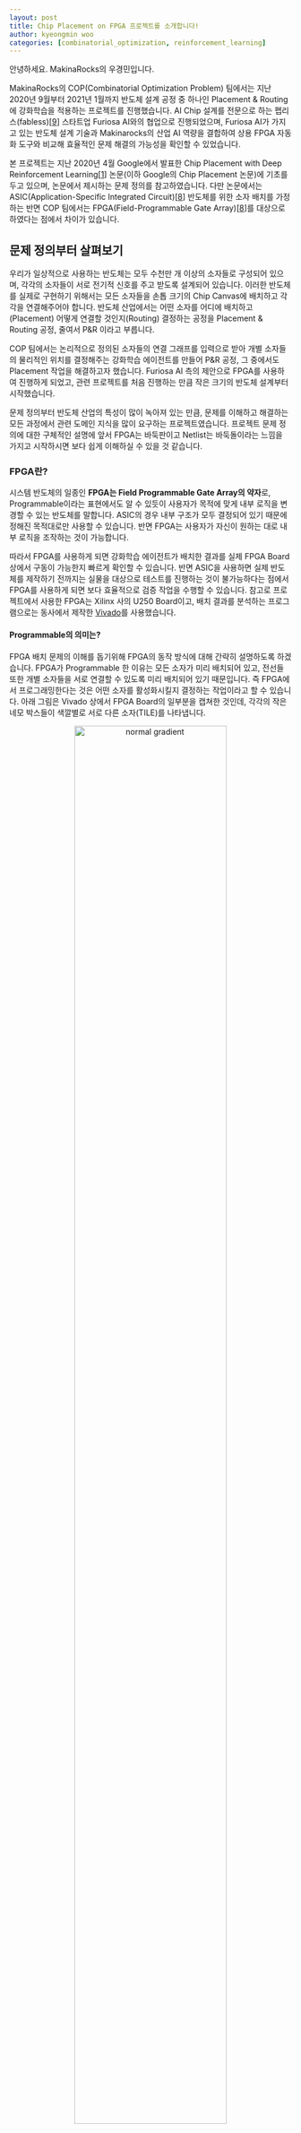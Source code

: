 ```yaml
---
layout: post
title: Chip Placement on FPGA 프로젝트를 소개합니다!
author: kyeongmin woo
categories: [combinatorial_optimization, reinforcement_learning]
---
```


안녕하세요. MakinaRocks의 우경민입니다.

MakinaRocks의 COP(Combinatorial Optimization Problem) 팀에서는 지난 2020년 9월부터 2021년 1월까지 반도체 설계 공정 중 하나인 Placement & Routing에 강화학습을 적용하는 프로젝트를 진행했습니다. AI Chip 설계를 전문으로 하는 펩리스(fabless)[[9](#ref-9)] 스타트업 Furiosa AI와의 협업으로 진행되었으며, Furiosa AI가 가지고 있는 반도체 설계 기술과 Makinarocks의 산업 AI 역량을 결합하여 상용 FPGA 자동화 도구와 비교해 효율적인 문제 해결의 가능성을 확인할 수 있었습니다. 

본 프로젝트는 지난 2020년 4월 Google에서 발표한 Chip Placement with Deep Reinforcement Learning[[1](#ref-1)] 논문(이하 Google의 Chip Placement 논문)에 기초를 두고 있으며, 논문에서 제시하는 문제 정의를 참고하였습니다. 다만 논문에서는 ASIC(Application-Specific Integrated Circuit)[[8](#ref-8)] 반도체를 위한 소자 배치를 가정하는 반면 COP 팀에서는 FPGA(Field-Programmable Gate Array)[[8](#ref-8)]를 대상으로 하였다는 점에서 차이가 있습니다.

## 문제 정의부터 살펴보기

우리가 일상적으로 사용하는 반도체는 모두 수천만 개 이상의 소자들로 구성되어 있으며, 각각의 소자들이 서로 전기적 신호를 주고 받도록 설계되어 있습니다. 이러한 반도체를 실제로 구현하기 위해서는 모든 소자들을 손톱 크기의 Chip Canvas에 배치하고 각각을 연결해주어야 합니다. 반도체 산업에서는 어떤 소자를 어디에 배치하고(Placement) 어떻게 연결할 것인지(Routing) 결정하는 공정을 Placement & Routing 공정, 줄여서 P&R 이라고 부릅니다.

COP 팀에서는 논리적으로 정의된 소자들의 연결 그래프를 입력으로 받아 개별 소자들의 물리적인 위치를 결정해주는 강화학습 에이전트를 만들어 P&R 공정, 그 중에서도 Placement 작업을 해결하고자 했습니다. Furiosa AI 측의 제안으로 FPGA를 사용하여 진행하게 되었고, 관련 프로젝트를 처음 진행하는 만큼 작은 크기의 반도체 설계부터 시작했습니다.

문제 정의부터 반도체 산업의 특성이 많이 녹아져 있는 만큼, 문제를 이해하고 해결하는 모든 과정에서 관련 도메인 지식을 많이 요구하는 프로젝트였습니다. 프로젝트 문제 정의에 대한 구체적인 설명에 앞서 FPGA는 바둑판이고 Netlist는 바둑돌이라는 느낌을 가지고 시작하시면 보다 쉽게 이해하실 수 있을 것 같습니다.

### FPGA란?

시스템 반도체의 일종인 **FPGA는 Field Programmable Gate Array의 약자**로, Programmable이라는 표현에서도 알 수 있듯이 사용자가 목적에 맞게 내부 로직을 변경할 수 있는 반도체를 말합니다. ASIC의 경우 내부 구조가 모두 결정되어 있기 때문에 정해진 목적대로만 사용할 수 있습니다. 반면 FPGA는 사용자가 자신이 원하는 대로 내부 로직을 조작하는 것이 가능합니다.

따라서 FPGA를 사용하게 되면 강화학습 에이전트가 배치한 결과를 실제 FPGA Board 상에서 구동이 가능한지 빠르게 확인할 수 있습니다. 반면 ASIC을 사용하면 실제 반도체를 제작하기 전까지는 실물을 대상으로 테스트를 진행하는 것이 불가능하다는 점에서 FPGA를 사용하게 되면 보다 효율적으로 검증 작업을 수행할 수 있습니다. 참고로 프로젝트에서 사용한 FPGA는 Xilinx 사의 U250 Board이고, 배치 결과를 분석하는 프로그램으로는 동사에서 제작한 [Vivado](https://www.xilinx.com/support/university/vivado.html)를 사용했습니다.

#### Programmable의 의미는?

FPGA 배치 문제의 이해를 돕기위해 FPGA의 동작 방식에 대해 간략히 설명하도록 하겠습니다. FPGA가 Programmable 한 이유는 모든 소자가 미리 배치되어 있고, 전선들 또한 개별 소자들을 서로 연결할 수 있도록 미리 배치되어 있기 때문입니다. 즉 FPGA에서 프로그래밍한다는 것은 어떤 소자를 활성화시킬지 결정하는 작업이라고 할 수 있습니다. 아래 그림은 Vivado 상에서 FPGA Board의 일부분을 캡쳐한 것인데, 각각의 작은 네모 박스들이 색깔별로 서로 다른 소자(TILE)를 나타냅니다.

<figure class="image" style="align: center;">
<p align="center">
  <img src="/assets/images/2021-02-15-chip-placement-on-fpga-project/chip_placement_on_fpga_chip_canvas.png" alt="normal gradient" width="80%">
  <figcaption style="text-align: center;">[그림] - FPGA Board</figcaption>
</p>
</figure>

이때 활성화의 단위 소자를 BEL이라고 부릅니다. 참고로 BEL은 FPGA를 구성하는 최소 단위이기도 한데, Xilinx FPGA는 다음과 같은 계층 구조로 되어 있습니다. 아래 이미지는 위의 이미지를 매우 크게 확대한 것으로, 자세한 내용은 Xilinx의 Rapid Wright 홈페이지[[3](#ref-3)]를 참고하시기 바랍니다.

<figure class="image" style="align: center;">
<p align="center">
  <img src="/assets/images/2021-02-15-chip-placement-on-fpga-project/chip_placement_on_fpga_tile_site_bel.png" alt="normal gradient" width="80%">
  <figcaption style="text-align: center;">[그림] - TILE > SITE > BEL</figcaption>
</p>
</figure>

### 반도체 설계도, Netlist

Netlist는 반도체의 논리적인 설계도로서, 여기에는 반도체가 동작하려면 어떤 소자들이 필요하고, 각각의 소자들은 어떻게 연결되어 있는지 정의되어 있습니다. 이러한 Netlist에는 개별 소자들의 연결 관계만 담겨 있을 뿐 각각의 소자들의 위치 정보나 어떤 소자가 다른 소자와 얼마나 가까워야 하는지에 대한 정보는 포함되어 있지 않습니다. Chip Placement란 Netlist 설계도에 정의되어 있는 내용을 최적 동작이 가능하도록 Netlist를 구성하는 소자들의 위치를 결정하는 과정이라고 할 수 있습니다.

<figure class="image" style="align: center;">
<p align="center">
  <img src="/assets/images/2021-02-15-chip-placement-on-fpga-project/chip_placement_placement_and_routing.png" alt="normal gradient" width="=100%">
  <figcaption style="text-align: center;">[그림] - Placement & Routing</figcaption>
</p>
</figure>

#### Macro & Standard Cell

Netlist를 구성하는 소자들은 그 크기 및 기능에 따라 Macro와 Standard Cell로 구분합니다. 상대적으로 크기가 큰 Macro는 RAM[[4](#ref-4)], DSP[[5](#ref-5)] 등과 같이 그 자체만으로도 복잡한 기능을 수행할 수 있는 소자들입니다. 반면 Standard Cell은 LUT, Flip-Flop[[6](#ref-6)]과 같이 단순한 연산이나 순간적인 데이터 저장 등의 기능만을 가지고 있습니다. Google의 Chip Placement 논문[[1](#ref-1)]을 기준으로 하면 Macro만 강화학습 알고리즘으로 배치하고 그 이외의 소자들은 Clustering 하여 갯수를 줄이고 Cluster 단위로 전통적인 알고리즘(Force-Directed Method)[[7](#ref-7)]을 사용하여 배치합니다.

#### 작은 문제 정의하기

COP 팀에서 첫 번째 문제로 확보한 Netlist는 소자의 개수가 72개로 Macro가 2개, Standard Cell이 70개 였습니다. 하지만 Google의 Chip Placement 논문[[1](#ref-1)]에 따라 진행한다면 강화학습 Agent로 단 2개의 Macro만을 배치하게 됩니다. 동일한 기준으로도 수백 개의 Macro를 배치(few hundreds of macros)하는 Google의 Chip Placement 논문[[1](#ref-1)]과 비교해 볼 때 2개만을 배치하는 것은 Agent의 성능을 평가하기에는 너무 적다고 판단하였습니다. 따라서 본 프로젝트에서는 총 72개의 Macro와 Standard Cell 모두를 강화학습 Agent가 배치하도록 문제를 정의하여 실험을 진행했습니다.

## 강화학습 환경 만들기

프로젝트에서 다룬 문제에 대한 간략한 소개에 이어 개발 과정에 대해서도 소개해보려 합니다. 어떤 문제에 강화학습을 적용하기 위해 가장 먼저 해야 하는 작업은 에이전트가 학습할 수 있도록 적절한 강화학습 환경을 만드는 것입니다. 이때 환경으로 사용 가능한 시뮬레이터가 있다면 에이전트와 시뮬레이터를 연결하는 작업만 수행하면 되지만, 그렇지 못한 상황이라면 주어진 문제에 맞게 동작하는 환경을 직접 개발해야 합니다. 

FPGA와 관련해서는 Xilinx 사의 Vivado를 시뮬레이터로 사용할 수 있었습니다. 하지만 동작 속도가 느리고 에이전트와의 연결 과정에서 어려움이 예상되어 사용하지 않는 것으로 결론 내렸습니다. 대신 FPGA와 유사하게 동작하는 Python 프로그램을 개발하여 학습 환경으로 사용했습니다.

환경을 개발하는 과정에서 시작 단계에서는 예상치 못한 다양한 문제들을 경험할 수 있었습니다. Google의 Chip Placement 논문에서 모호하게 기술하고 있는 부분들을 실험과 추론을 통해 구체화하기도 하고, 안정적인 학습을 위한 속도 개선과 디버깅 작업에도 많은 시간을 소요했었습니다. 구체적으로 환경을 개발하면서 많이 고민한 이슈들로는 다음과 같은 것들이 있었습니다.

### (1) 어디에 배치할지 어떻게 결정할까

ASIC을 사용하는 Google의 Chip Placement 논문에서는 전체 Chip Canvas를 일정한 간격의 Grid로 나누고, 에이전트가 Action으로서 그 중 하나를 선택하도록 하고 있습니다. FPGA 또한 사용하고자 하는 Board에 동일한 방법으로 Grid를 적용할 수 있습니다. 다만 Chip Canvas 상에 다른 소자들과 겹치지만 않는다면 소자를 자유롭게 배치할 수 있는 ASIC과는 달리 FPGA는 각 소자의 타입에 따라 배치 가능한 위치가 미리 정해져 있다는 문제가 있었습니다.

이러한 FPGA의 본질적인 특성 때문에 Google의 Chip Placement 논문보다는 다소 복잡하게 환경을 구성하게 되었습니다. 우선 에이전트가 소자를 배치할 Grid Cell을 선택하면 해당 Grid Cell 내에 포함된 BEL 중 임의로 하나를 추출하여 소자와 매핑하도록 하였습니다. Action에 적용되는 Masking 또한 소자의 타입에 따라 다르게 적용했다는 점에서도 소자 간 구분이 없어 하나의 Mask만 사용하는 논문과는 차이가 있습니다.

Grid의 Row, Column 갯수 또한 중요한 문제인데, Google의 Chip Placement 논문에서는 많게는 $$128 \times 128$$까지 실험을 진행했고, 결과적으로는 $$30 \times 30$$으로 설정했을 때에 성능이 가장 좋았다고 언급합니다. 그러나 본 프로젝트에서는 Netlist의 크기가 논문보다 작은 만큼 Grid의 크기 또한 작게하기로 결정했습니다. 최종적인 실험에는 $$6 \times 6$$ 크기의 Grid를 사용하였습니다. 배치 영역 또한 Netlist의 크기에 맞춰 전체 FPGA Board를 사용하지 않고, 개별 Grid Cell마다 100개 이하의 소자가 포함되는 수준으로 조절하였습니다.

### (2) Reward는 어떻게 계산할까

Reward Function은 강화학습에서 가장 중요한 것 요소 중 하나로, 학습의 방향을 결정합니다. Google의 Chip Placement 논문에서는 아래와 같이 Reward Function을 제안하고 있습니다. 참고로 아래 수식에서 $$p$$와 $$g$$는 각각 placement, graph를 의미합니다.

>$$
R_{p,q} = -\text{WireLength}(p, g) - \lambda \text{Congestion}(p, g) \\
\text{S.t. } \text{density}(p,g) \leq \text{max}_{\text{density}}
$$

반도체의 소자들을 연결하며 신호를 주고 받을 수 있게 하는 전선을 Wire라고 부릅니다. 이 Wire의 길이에 따라 반도체의 성능이 달라지고 경우에 따라서는 반도체가 정상적으로 동작하지 못하게 되기도 합니다. Wire length가 짧을수록 이점을 가지므로 Reward Function에서 Wire Length에 따라 페널티를 부여하고 있습니다.

Wire Length를 구하는 방법은 여러가지[[7](#ref-7)]가 있는데, Chip Placement 논문에서는 배치된 소자들의 2차원 위치 정보를 통해 HPWL(Half Perimeter Wire Length)[[7](#ref-7)] 방식에 따라 구하고 있습니다. 예시를 통해 확인하면 구현 내용을 보다 쉽게 이해할 수 있을 것 같아 네 개의 소자가 네 개의 Grid Cell에 나누어 배치된 예시 이미지를 준비했습니다. 

<figure class="image" style="align: center;">
<p align="center">
  <img src="/assets/images/2021-02-15-chip-placement-on-fpga-project/chip_placement_on_fpga_wirelength_calculation.png" alt="normal gradient" width="90%">
  <figcaption style="text-align: center;">[그림] - Wire Length Example</figcaption>
</p>
</figure>

하나씩 확인해보면 동일한 Grid Cell 내에 배치된 소자들을 서로 연결하는 빨간 Wire(1번-2번)의 HPWL는 0으로 계산되며, Grid Cell 두 개에 걸쳐 연결되는 녹색 Wire(1번-3번)는 1로 계산됩니다. 경우에 따라서는 노란 Wire(1,2,3,4번)처럼 하나의 Wire가 복수의 소자들과 연결되어 있기도 합니다. HPWL은 Wire와 연결된 지점을 모두 포함하는 최소 사각형을 먼저 그리고, 그 둘레의 절반으로 Wire Length를 추정하기 때문에 노란 Wire는 길이가 2로 계산됩니다.

Routing Congestion에 대해서는 반도체 설계와 관련된 지식이 요구되는 만큼 Furiosa AI의 도움을 받아 구현하게 되었습니다. 구체적으로는 각각의 Grid Cell를 통과하는 Wire의 갯수를 사용하여 수평 방향과 수직 방향 각각에 대한 congestion을 계산하고, 이 중 상위 10%에 대한 평균 값을 사용하는 방식입니다. 

마지막으로 Placement Density란 물리적인 배치 가능한 영역의 크기 당 배치하고자 하는 매크로의 전체 크기를 말합니다. 이러한 Placement Density는 전체 FPGA Board 상에서 배치 영역을 적절하게 조절하는 것으로 제약 조건을 만족하도록 했습니다.

### (3) 환경에서 어떤 정보를 주어야 할까

Google의 Chip Placement 논문에서 제시하는 Observation의 유형으로는 Macro Feature, Netlist Graph, Current Macro id, Netlist Metadata, Mask 등이 있습니다. 그런데 논문에서는 각각의 정보들이 어떻게 구성되어 있는지에 대해서는 간략하게 예시 수준으로만 기술하고 있습니다. 이러한 모호성을 해결하기 위해 Reward를 예측하는 데에 도움이 되는지에 따라 정보를 추가해나가는 방식으로 다양한 실험을 진행했습니다. 최종적으로는 다음과 같은 정보들을 Observation으로 에이전트에 전달하도록 했습니다.

- Macro Feature: 타입(One-Hot), 위치(Row & Col), 포트 갯수
- Netlist Graph: 인접 매트릭스
- Current Macro id: Macro Feature에서의 Index
- Netlist Metadata: 사용하는 영역의 크기, Grid의 크기, Congestion Map, 총 Macro/Wire의 갯수
- Mask: 타입별 마스킹 정보

FPGA이므로 사용하는 영역의 크기는 TILE의 갯수를 활용했습니다. Congestion Map은 Google의 Chip Placement 논문에 나오지 않는 요소로, 쉽게 말해 각 Grid Cell 단위로 배치되어 있는 Macro들의 총 Port 갯수에 대한 정보를 가지고 있습니다. 포트 갯수가 많을수록 해당 영역과 연결되어 있는 Wire의 갯수가 많을 것이라고 추정할 수 있는 만큼 Routing Congestion을 추정하는 데에 도움이 될 것이라 판단하여 추가하게 되었습니다. Macro Feature의 포트 갯수 정보 또한 논문에서는 명시하고 있지 않으나, 동일한 이유로 추가하게 되었습니다.

<figure class="image" style="align: center;">
<p align="center">
  <img src="/assets/images/2021-02-15-chip-placement-on-fpga-project/chip_placement_on_fpga_congestion_map.png" alt="normal gradient" width="90%">
  <figcaption style="text-align: center;">[그림] - Congestion Map</figcaption>
</p>
</figure>

마지막으로 Mask란 현재 배치하고자 하는 소자를 배치할 수 있는 영역에 대해 알려주는 정보입니다. 쉽게 말해 에이전트가 배치할 수 없는 영역을 선택하지 못하게 하는 역할을 합니다. Google의 Chip Placement 논문에서 사용하는 ASIC에서는 배치할 수 있는 적절한 공간만 존재하면 소자의 타입과 무관하게 배치가 가능합니다. 따라서 하나의 Mask만 필요합니다. 그러나 소자의 배치 가능한 위치가 미리 결정되어 있는 FPGA에서는 소자별로 배치 가능한 Grid Cell이 다를 수 밖에 없습니다. 이러한 차이 때문에 본 프로젝트에서는 Mask를 소자의 갯수만큼 만들어두고, 배치할 소자에 따라 서로 다른 Masking을 실시했습니다.

## 강화학습 에이전트 만들기

강화학습 에이전트는 환경으로부터 전달받은 Observation를 처리하는 State Encoder와 이렇게 처리된 정보를 바탕으로 Action을 결정하는 Policy 두 부분으로 나누어 개발했습니다.

### State Encoder

에이전트에서 가장 핵심적인 부분은 State를 적절하게 표현하여 강화학습 Policy가 쉽게 이해할 수 있도록 표현하는 부분이라고 생각합니다. 이를 위해서는 환경으로부터 받은 Observation을 적절하게 처리하여 State Representation으로 만들어주어야 합니다.

배치 대상이 되는 Netlist는 Node와 Edge로 구성되는 Graph 형태로 되어 있습니다. 따라서 좋은 State Representation을 확보하기 위해서는 Graph 데이터를 잘 처리할 수 있는 모델이 필요합니다. Google의 Chip Placement 논문에서 제시하는 구조는 다음과 같으며, 이를 수렴할 때까지 반복적으로 각 Embedding을 업데이트 했다고 말합니다.

>$$
\eqalign{
&e_{ij} = f c_1 (\text{concat}( f c_0(v_i)  \lvert f c_0(v_j) \lvert w^e_{ij}))\\
&v_i = \text{mean}_{j \in N(v_i)}(e_{ij})
}
$$

그런데 위의 수식을 기반으로 State Encoder를 구현하며 COP 팀에서는 다음 두 가지 의문들이 제기되었습니다.

#### 1. $$fc$$에 Activation Function이 필요한가

위의 수식에는 두 개의 $$fc$$가 나옵니다. 그런데 이와 관련하여 Google의 Chip Placement 논문에서는 Activation Function 유무에 대해서는 언급하지 않고 있습니다. 논문에서는 Fully Connected Network로 표현하고 있어 단순히 Affine 연산을 의미하는 것으로 가정하고 Activation Function 없이 구현했습니다. 그러나 Embedding이 수렴하지 않았고, 모든 $$fc$$의 출력에 Activation Function을 추가한 후에야 Embedding이 수렴을 확인할 수 있었습니다.

#### 2. 수렴 여부는 어떻게 결정할 것인가

Embedding이 수렴한다는 것은 결국 이전 Embedding과 현재 Embedding 간의 차이가 점차 줄어든다는 것을 의미합니다. 그런데 그 차이가 무한히 작아질 때까지 계속 연산을 반복하는 것은 비효율적이므로 그 차이가 일정 수준 이하로 떨어지면 수렴한 것으로 판단합니다.

Google의 Chip Placement 논문에서 구체적인 방안은 제시하지 않고 있습니다. COP 팀에서는 두 Embedding의 차이를 계산하는 방법으로 **Frobenius Norm**[[10](#ref-10)]을 사용했습니다. $$n \times m$$ 행렬 $$A$$의 Frobenius Norm은 아래와 같이 계산됩니다.

$$
\| A \|_\text{F} = \root \of {\Sigma_{i=1}^n \Sigma_{j=1}^m \vert a_{ij} \vert^2}
$$

업데이트 중단의 기준이 되는 Threshold의 크기를 결정하는 것 또한 중요한 문제였습니다. 이때 Threshold를 너무 높게 잡으면 충분히 수렴되지 않은 것이므로 Embedding의 정확성이 떨어지게 되는 반면, 너무 낮게 잡으면 연산량이 과도하게 많아지게 됩니다. 특히 PyTorch에서는 반복적으로 Network를 forwarding하면 계산 그래프가 누적되어 Memory를 과도하게 차지하도록 되어 있어, Threshold를 낮게 설정하고 실험하는 경우에는 Out of Memory Issue도 빈번하게 발생했습니다.

이러한 문제에 대처하기 위해 Max iteration의 크기를 hyper parameter로 추가하여 일정 횟수 이상 반복적으로 Embedding이 업데이트되지는 않도록 했습니다. 참고로 최종 실험은 Max iteration은 10으로, Threshold는 1-e7로 설정하고 진행했습니다.

### 강화학습 알고리즘

<figure class="image" style="align: center;">
<p align="center">
  <img src="/assets/images/2021-02-15-chip-placement-on-fpga-project/chip_placement_on_fpga_paper_architecture.png" alt="normal gradient" width="110%">
  <figcaption style="text-align: center;">[그림] - Model Architecture</figcaption>
</p>
</figure>

강화학습 알고리즘으로는 Google의 Chip Placement 논문과 동일하게 PPO[[11](#ref-11)]를 사용했으며, 전체적인 에이전트의 구조 또한 위 이미지와 동일하게 구성했습니다.

## 평가는 무엇을 기준으로 하나?

반도체 산업에서는 P&R의 결과로 반도체 성능의 척도인 PPA(Performance, Power, Area)가 결정된다고 말합니다. 즉 개별 소자들을 어떻게 배치하느냐에 따라 각 소자들을 연결하는 Wire의 길이와 필요한 영역의 크기가 달라진다는 것입니다. 이러한 점에서 P&R 결과의 평가 척도로 PPA를 보여주는 수치들을 주로 사용합니다. COP 팀 또한 이러한 수치들을 기준으로 모델의 최종 성능을 평가했습니다. 프로젝트에서 사용한 모델 평가 지표들은 다음과 같습니다.

- WNS(Worst Negative Setup-time Slack)
- WHS(Worst Negative Hold-time Slack)
- DP(Dynamic Power)
- RU(Routing Utilization Ratio)

WNS와 WHS의 Time-Slack 이라는 것은 Clock Frequency를 지키는 데에 얼마나 많은 여유 시간이 있는지 나타내는 것입니다. 따라서 이것이 크면 클수록 보다 여유롭게 Clock Frequency를 유지할 수 있으며, 동시에 더 높은 Clock Frequency 또한 가능하다는 것을 의미합니다. 반대로 이것이 음수가 되면 현재 배치 결과로는 주어진 Clock Frequency 대로 구현하는 것이 불가능하다는 뜻입니다.

Dynamic Power는 전체 전력 소비량 중 배치된 결과로 인해 사용되는 전력량을 의미합니다. 참고로 FPGA Board 자체가 반도체이기 때문에 배치가 전혀 이뤄지지 않은 상태에서도 전력을 일정량 소모하게 되는데, 이는 Static Power라고 합니다. 배치를 평가하는 것이 목표이므로 Static Power는 계산에 반영하지 않았습니다. 마지막으로 Routing Utilization은 전체 사용 가능한 Wire 중에서 얼마나 많은 Wire를 사용하는지를 나타내는 수치입니다. Horizontal / Verㄴtical 방향으로 나누어 구해지며, 두 가지를 합하여 사용했습니다.

정리하자면 WNS, WHS는 크면 클수록 좋은 값, Routing Utilization과 Dynamic Power는 작으면 작을수록 좋은 값 입니다. PPA는 이러한 값들을 모두 종합적으로 반영한 것인 만큼 COP 팀에서는 Overall Score를 계산하여 각 배치들을 비교했습니다. 이때 각각의 값들의 Magnitude가 모두 다르므로 Routing Utilization과 Dynamic Power에 대해서는 100을 곱해주었습니다. 정확한 계산식은 아래와 같습니다.

> Overall Score = WNS + WHS - 100 * Routing Utilization - 100 * Dynamic Power

## 그래서 얼마나 잘했나?

COP 팀에서 개발한 강화학습 알고리즘의 성능을 평가하기 위해서는 Vivado 내에서 강화학습 알고리즘이 결정한 대로 배치하고, Routing을 수행한 후 FPGA에서 사용되는 평가 척도들을 계산해야 합니다. COP 팀에서는 강화학습 알고리즘의 배치 결과를 아래와 같은 txt 파일로 저장하고 이를 Vivado에 입력 제약 조건으로 전달하여 이러한 과정이 이뤄질 수 있도록 했습니다.

<figure class="image" style="align: center;">
<p align="center">
  <img src="/assets/images/2021-02-15-chip-placement-on-fpga-project/chip_placement_on_fpga_txt_result.png" alt="normal gradient" width="70%">
  <figcaption style="text-align: center;">[그림] - txt Result Example</figcaption>
</p>
</figure>

위 txt 파일에서 각각의 Row는 Netlist에서 배치 대상이 되는 소자의 이름과 FPGA Board 상에서 소자가 배치될 BEL를 매핑한 것이라고 할 수 있습니다.

> [NETLIST MACRO NAME] [FPGA SITE NAME] [FPGA BEL NAME]

최종적인 배치 결과는 다음과 같습니다.

<figure class="image" style="align: center;">
<p align="center">
  <img src="/assets/images/2021-02-15-chip-placement-on-fpga-project/chip_placement_on_fpga_our_result.png" alt="normal gradient" width="90%">
  <figcaption style="text-align: center;">[테이블] - Experiment Results</figcaption>
</p>
</figure>

Random Placement는 모든 소자의 위치를 임의로 선택한 배치 결과를 말하고, Vivado Placement는 Vivado에서 찾은 최적 배치 결과를 말합니다. RL Placement가 COP 팀에서 개발한 에이전트의 배치 결과입니다.

Vivado Placement의 Overall Score가 -1.1707인 반면 강화학습 에이전트로 배치한 결과는 -1.053514로 나왔습니다. 이는 Random Placement 결과를 0으로, Vivado Placement 결과를 1로 보았을 때 약 1.03에 해당하는 수치로 Vivado의 최적 배치와 비교해 볼 때 3% 정도 더 나은 배치 결과를 얻었다고 할 수 있습니다. Overall을 제외한 5개의 개별 수치를 보더라도 4개 수치에서 Vivado와 비슷하거나 보다 월등한 결과를 얻었음을 알 수 있습니다.

각각의 실험 결과에 대한 배치 결과를 시각화해보면 다음과 같습니다. 주황색 또는 파란색의 사각형이 소자의 위치를 나타냅니다. 모두 동일한 배치 영역을 가지고 진행했으나, Vivado Placement와 RL Placement는 일부 영역에 집중되어 있어 Random Placement 보다 확대하였습니다.

<figure class="image" style="align: center;">
<p align="center">
  <img src="/assets/images/2021-02-15-chip-placement-on-fpga-project/chip_placement_on_fpga_random_result.png" alt="normal gradient" width="100%">
  <figcaption style="text-align: center;">[그림] - Random result</figcaption>
</p>
</figure>

<figure class="image" style="align: center;">
<p align="center">
  <img src="/assets/images/2021-02-15-chip-placement-on-fpga-project/chip_placement_on_fpga_vivado_result.png" alt="normal gradient" width="90%">
  <figcaption style="text-align: center;">[그림] - Vivado result</figcaption>
</p>
</figure>

<figure class="image" style="align: center;">
<p align="center">
  <img src="/assets/images/2021-02-15-chip-placement-on-fpga-project/chip_placement_on_fpga_rl_result.png" alt="normal gradient" width="90%">
  <figcaption style="text-align: center;">[그림] - RL result</figcaption>
</p>
</figure>

RL Placement와 Random Placement의 배치 결과는 모두 제약조건으로 Vivado에 전달되므로 모두 주황색 사각형으로 표현되고 있습니다. 파란색 사각형은 Vivado 내부 알고리즘에 따라 배치한 소자를, 주황색 사각형은 제약 조건에 따라 배치된 소자를 의미합니다. RL Placcement 결과에도 파란색 사각형이 존재하는데, 입력 포트 등 에이전트의 배치 대상이 아닌 소자들의 경우 Vivado가 배치하기 때문입니다.

참고로 각 소자들을 연결하고 있는 녹색의 실선이 Wire이며, 이를 배치하는 Routing 작업은 모두 Vivado의 Solution을 따랐습니다. 이미지의 가운데 영역에 존재하는 녹색의 선형 블럭이 전체 반도체 배치의 시작과 끝이 되는 입출력 포트입니다. 

## Conclusion

MakinaRocks COP팀에서 개발한 Chip Placement 알고리즘은 소규모 설계 회로에 있어 기존 상용 EDA Tool의 최적 배치보다 약 3% 정도 높은 성능을 보였습니다. 현재 COP 팀에서는 상용 수준의 반도체 Netlist에 대해서도 잘 동작하는 알고리즘을 목표로 추가적인 연구 개발을 진행하고 있습니다. 최종적으로는 반도체 P&R 문제를 기존 방법론보다 효과적으로 해결할 수 있는 제품을 개발하고자 합니다.

또한 물류 산업의 경로 최적화, 부두 스케쥴링 부터 시작하여 생산 프로세스, 작업 프로세스 최적화까지 현실에는 다양한 형태의 조합 최적화 문제가 존재합니다. 따라서 반도체가 아닌 다양한 산업의 조합 최적화 문제에 Chip Placement on FPGA 프로젝트를 통해 확보한 기술력과 경험을 적용하는 데에도 많은 관심을 가지고 있습니다.

## References

<a name="ref-1">[1]</a>  [Azalia Mirhoseini, Anna Goldie, Mustafa Yazgan, Joe Jiang, Ebrahim Songhori, Shen Wang, Young-Joon Lee, Eric Johnson, Omkar Pathak, Sungmin Bae, Azade Nazi, Jiwoo Pak, Andy Tong, Kavya Srinivasa, William Hang, Emre Tuncer, Anand Babu, Quoc V. Le, James Laudon, Richard Ho, Roger Carpenter, Jeff Dean, 2020, Chip Placement with Deep Reinforcement Learning.](https://arxiv.org/abs/2004.10746)

<a name="ref-2">[2]</a>  [Google AI, 2020, Chip Placement with Deep Reinforcement Learning, Google AI Blog.](https://ai.googleblog.com/2020/04/chip-design-with-deep-reinforcement.html)

<a name="ref-3">[3]</a>  [Rapid Wright, Xilinx Architecture Terminology.](https://www.rapidwright.io/docs/Xilinx_Architecture.html)

<a name="ref-4">[4]</a>  [Xilinx, 2020, UltraScale Architecture Memory Resources.](https://www.xilinx.com/support/documentation/user_guides/ug573-ultrascale-memory-resources.pdf)

<a name="ref-5">[5]</a>  [Xilinx, 2020, UltraScale Architecture DSP Slice.](https://www.xilinx.com/support/documentation/user_guides/ug579-ultrascale-dsp.pdf)

<a name="ref-6">[6]</a>  [Xilinx, 2020, UltraScale Architecture Configurable Logic Block.](https://www.xilinx.com/support/documentation/user_guides/ug574-ultrascale-clb.pdf)

<a name="ref-7">[7]</a>  [K. Shahookar & P. Mazumder, 1991, VLSI Cell Placement Techniques, ACM Computing Surveys.](http://users.eecs.northwestern.edu/~haizhou/357/p143-shahookar.pdf)

<a name="ref-8">[8]</a>  Clive Maxfield, 2004, The design warrior's guide to FPGAs, Elsevier

<a name="ref-9">[9]</a>  [위키 백과, 2020, 팹리스 반도체 기업.](https://ko.wikipedia.org/wiki/%ED%8C%B9%EB%A6%AC%EC%8A%A4_%EB%B0%98%EB%8F%84%EC%B2%B4_%EA%B8%B0%EC%97%85)

<a name="ref-10">[10]</a>  [Wikipedia, 2021, Matrix norm, Frobenius norm.](https://en.wikipedia.org/wiki/Matrix_norm#Frobenius_norm)

<a name="ref-11">[11]</a>  [John Schulman, Filip Wolski, Prafulla Dhariwal, Alec Radford, Oleg Klimov, 2021, Proximal Policy Optimization Algorithms, OpenAI.](https://arxiv.org/abs/1707.06347)
